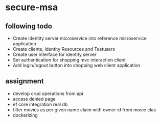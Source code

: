 # secure-msa

## following todo

- Create identity server microservice into reference microservice application
- Create clients, Identity Resources and Testusers
- Create user interface for identity server
- Set authentication for shopping mvc interaction client
- Add login/logout button into shopping web client application

## assignment

- develop crud operations from api
- access denied page
- ef core integration real db
- filter movies as per given name claim with owner id from movie clas
- dockerizing